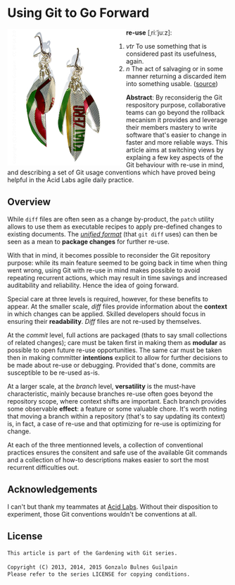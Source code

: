Using Git to Go Forward
=======================

<img src="assets/reuse-243x310.png" alt="" align="left"/>

**re-use** [ˌriːˈjuːz]:

1. _vtr_ To use something that is considered past its usefulness, again.
2. _n_ The act of salvaging or in some manner returning a discarded item into something usable. ([source][wiktionary])

  [wiktionary]: https://en.wiktionary.org/wiki/reuse


**Abstract**: By reconsiderig the Git respository purpose, collaborative teams can go beyond the rollback mecanism it provides and leverage their members mastery to write software that's easier to change in faster and more reliable ways. This article aims at switching views by explaing a few key aspects of the Git behaviour with re-use in mind, and describing a set of Git usage conventions which have proved being helpful in the Acid Labs agile daily practice.

Overview
--------

While `diff` files are often seen as a change by-product, the `patch` utility allows to use them as executable recipes to apply pre-defined changes to existing documents. The _[unified format][unidiff]_ (that `git diff` uses) can then be seen as a mean to **package changes** for further re-use.

With that in mind, it becomes possible to reconsider the Git repository purpose: while its main feature seemed to be going back in time when thing went wrong, using Git with re-use in mind makes possible to avoid repeating recurrent actions, which may result in time savings and increased auditability and reliability. Hence the idea of going forward.

Special care at three levels is required, however, for these benefits to appear. At the smaller scale, _diff_ files provide information about the **context** in which changes can be applied. Skilled developers should focus in ensuring their **readability**. _Diff_ files are not re-used by themselves.

At the _commit_ level, full actions are packaged (thats to say small collections of related changes); care must be taken first in making them as **modular** as possible to open future re-use opportunities. The same car must be taken then in making committer **intentions** explicit to allow for further decisions to be made about re-use or debugging. Provided that's done, commits are susceptible to be re-used as-is.

At a larger scale, at the _branch_ level, **versatility** is the must-have characteristic, mainly because branches re-use often goes beyond the repository scope, where context shifts are important. Each branch provides some observable **effect**: a feature or some valuable chore. It's worth noting that moving a branch within a repository (that's to say updating its context) is, in fact, a case of re-use and that optimizing for re-use is optimizing for change.

At each of the three mentionned levels, a collection of conventional practices ensures the consitent and safe use of the available Git commands and a collection of how-to descriptions makes easier to sort the most recurrent difficulties out.

  [unidiff]: https://www.gnu.org/software/diffutils/manual/html_node/Context.html

Acknowledgements
----------------

I can't but thank my teammates at [Acid Labs](https://github.com/acidlabs). Without their disposition to experiment, those Git conventions wouldn't be conventions at all.

License
-------

    This article is part of the Gardening with Git series.

    Copyright (C) 2013, 2014, 2015 Gonzalo Bulnes Guilpain
    Please refer to the series LICENSE for copying conditions.

